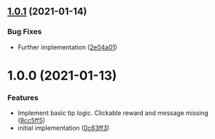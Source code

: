 ## [1.0.1](https://github.com/raidcraft/rctips/compare/v1.0.0...v1.0.1) (2021-01-14)


### Bug Fixes

* Further implementation ([2e04a01](https://github.com/raidcraft/rctips/commit/2e04a01daebb04d10d1c2248d09dd56683e7f69f))

# 1.0.0 (2021-01-13)


### Features

* Implement basic tip logic. Clickable reward and message missing ([8cc5ff5](https://github.com/raidcraft/rctips/commit/8cc5ff5757dd294a27723c4d065ea7eaa63d2277))
* initial implementation ([0c63ff3](https://github.com/raidcraft/rctips/commit/0c63ff386a2f57f07f5862dbef6208312276a58c))
